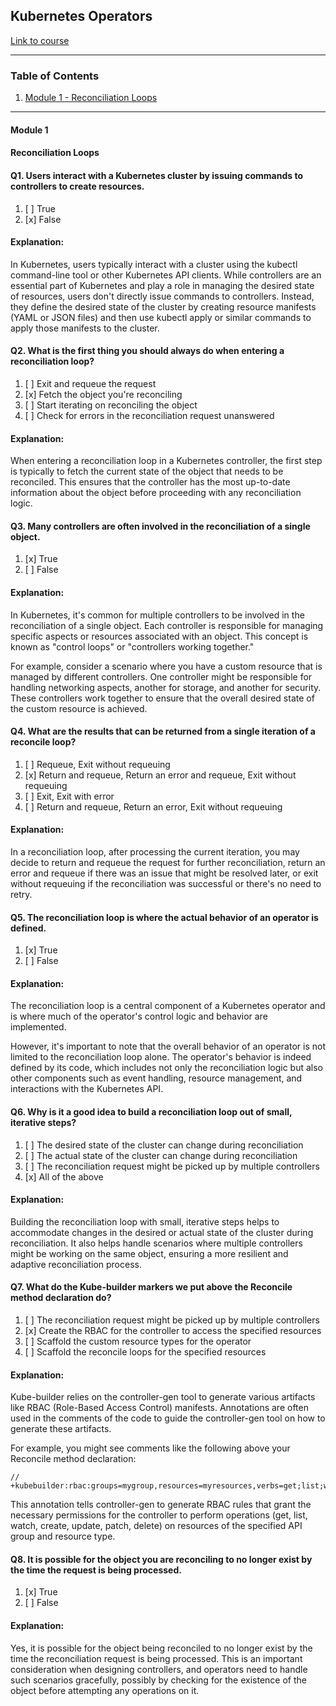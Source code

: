 ## Kubernetes Operators

[Link to course](https://apps.cognitiveclass.ai/learning/course/course-v1:IBM+CO0302EN+v1/home)

<a name="link-top"></a>

---

### Table of Contents

<ol>
  <li>
    <a href="#module-1">Module 1 - Reconciliation Loops</a>
  </li>
</ol>

---

#### Module 1

#### Reconciliation Loops

#### Q1. Users interact with a Kubernetes cluster by issuing commands to controllers to create resources.

1. [ ] True
2. [x] False

#### Explanation:

In Kubernetes, users typically interact with a cluster using the kubectl command-line tool or other Kubernetes API
clients. While controllers are an essential part of Kubernetes and play a role in managing the desired state of
resources, users don't directly issue commands to controllers. Instead, they define the desired state of the cluster by
creating resource manifests (YAML or JSON files) and then use kubectl apply or similar commands to apply those manifests
to the cluster.

#### Q2. What is the first thing you should always do when entering a reconciliation loop?

1. [ ] Exit and requeue the request
2. [x] Fetch the object you're reconciling
3. [ ] Start iterating on reconciling the object
4. [ ] Check for errors in the reconciliation request unanswered

#### Explanation:

When entering a reconciliation loop in a Kubernetes controller, the first step is typically to fetch the current state
of the object that needs to be reconciled. This ensures that the controller has the most up-to-date information about
the object before proceeding with any reconciliation logic.

#### Q3. Many controllers are often involved in the reconciliation of a single object.

1. [x] True
2. [ ] False

#### Explanation:

In Kubernetes, it's common for multiple controllers to be involved in the reconciliation of a single object. Each
controller is responsible for managing specific aspects or resources associated with an object. This concept is known
as "control loops" or "controllers working together."

For example, consider a scenario where you have a custom resource that is managed by different controllers. One
controller might be responsible for handling networking aspects, another for storage, and another for security. These
controllers work together to ensure that the overall desired state of the custom resource is achieved.

#### Q4. What are the results that can be returned from a single iteration of a reconcile loop?

1. [ ] Requeue, Exit without requeuing
2. [x] Return and requeue, Return an error and requeue, Exit without requeuing
3. [ ] Exit, Exit with error
4. [ ] Return and requeue, Return an error, Exit without requeuing

#### Explanation:

In a reconciliation loop, after processing the current iteration, you may decide to return and requeue the request for
further reconciliation, return an error and requeue if there was an issue that might be resolved later, or exit without
requeuing if the reconciliation was successful or there's no need to retry.

#### Q5. The reconciliation loop is where the actual behavior of an operator is defined.

1. [x] True
2. [ ] False

#### Explanation:

The reconciliation loop is a central component of a Kubernetes operator and is where much of the operator's control
logic and behavior are implemented.

However, it's important to note that the overall behavior of an operator is not limited to the reconciliation loop
alone. The operator's behavior is indeed defined by its code, which includes not only the reconciliation logic but also
other components such as event handling, resource management, and interactions with the Kubernetes API.

#### Q6. Why is it a good idea to build a reconciliation loop out of small, iterative steps?

1. [ ] The desired state of the cluster can change during reconciliation
2. [ ] The actual state of the cluster can change during reconciliation
3. [ ] The reconciliation request might be picked up by multiple controllers
4. [x] All of the above

#### Explanation:

Building the reconciliation loop with small, iterative steps helps to accommodate changes in the desired or actual state
of the cluster during reconciliation. It also helps handle scenarios where multiple controllers might be working on the
same object, ensuring a more resilient and adaptive reconciliation process.

#### Q7. What do the Kube-builder markers we put above the Reconcile method declaration do?

1. [ ] The reconciliation request might be picked up by multiple controllers
2. [x] Create the RBAC for the controller to access the specified resources
3. [ ] Scaffold the custom resource types for the operator
4. [ ] Scaffold the reconcile loops for the specified resources

#### Explanation:

Kube-builder relies on the controller-gen tool to generate various artifacts like RBAC (Role-Based Access Control)
manifests. Annotations are often used in the comments of the code to guide the controller-gen tool on how to generate
these artifacts.

For example, you might see comments like the following above your Reconcile method declaration:

```
// +kubebuilder:rbac:groups=mygroup,resources=myresources,verbs=get;list;watch;create;update;patch;delete
```

This annotation tells controller-gen to generate RBAC rules that grant the necessary permissions for the controller to
perform operations (get, list, watch, create, update, patch, delete) on resources of the specified API group and
resource type.

#### Q8. It is possible for the object you are reconciling to no longer exist by the time the request is being processed.

1. [x] True
2. [ ] False

#### Explanation:

Yes, it is possible for the object being reconciled to no longer exist by the time the reconciliation request is being
processed. This is an important consideration when designing controllers, and operators need to handle such scenarios
gracefully, possibly by checking for the existence of the object before attempting any operations on it.